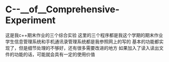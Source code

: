 # C--__of__Comprehensive-Experiment
这是我c++期末作业的三个综合实验
这里的三个程序都是我这个学期的期末作业
学生信息管理系统和手机通讯录管理系统都是我参照网上的写的
基本的功能都实现了，但是细节处理的不够好，还有很多需要改进的地方
如果加入了读入读出文件的功能的话，可能就会具有一定的使用价值
